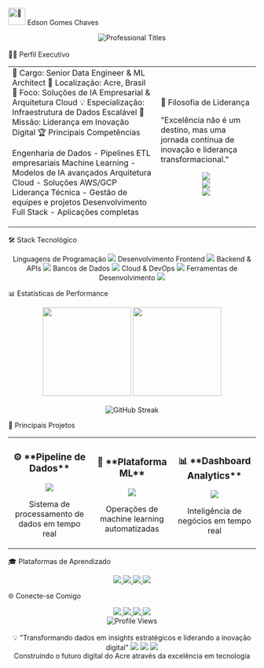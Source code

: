 <img src="https://raw.githubusercontent.com/Tarikul-Islam-Anik/Animated-Fluent-Emojis/master/Emojis/Hand%20gestures/Waving%20Hand.png" alt="👋" width="35" height="35" /> Edson Gomes Chaves
<div align="center">
  <img src="https://readme-typing-svg.herokuapp.com?font=Inter&weight=700&size=28&duration=3000&pause=1000&color=D97706&center=true&vCenter=true&width=800&lines=Senior+Data+Engineer;Machine+Learning+Architect;Cloud+Solutions+Expert;Digital+Innovation+Leader" alt="Professional Titles" />
</div>
<br>
👨‍💼 Perfil Executivo
<table>
<tr>
<td width="60%">
🎯 Cargo: Senior Data Engineer & ML Architect
📍 Localização: Acre, Brasil
🚀 Foco: Soluções de IA Empresarial & Arquitetura Cloud
💡 Especialização: Infraestrutura de Dados Escalável
🌟 Missão: Liderança em Inovação Digital
🏆 Principais Competências

Engenharia de Dados - Pipelines ETL empresariais
Machine Learning - Modelos de IA avançados
Arquitetura Cloud - Soluções AWS/GCP
Liderança Técnica - Gestão de equipes e projetos
Desenvolvimento Full Stack - Aplicações completas

</td>
<td width="40%">
💭 Filosofia de Liderança

"Excelência não é um destino, mas uma jornada contínua de inovação e liderança transformacional."

<div align="center">
<img src="https://img.shields.io/badge/Visionário_Estratégico-D97706?style=for-the-badge&labelColor=92400E" />
<br>
<img src="https://img.shields.io/badge/Inovador-DC2626?style=for-the-badge&labelColor=991B1B" />
<br>
<img src="https://img.shields.io/badge/Focado_em_Resultados-059669?style=for-the-badge&labelColor=064E3B" />
</div>
</td>
</tr>
</table>

🛠️ Stack Tecnológico
<div align="center">
Linguagens de Programação
<img src="https://skillicons.dev/icons?i=python,javascript,typescript,java,cpp,php&perline=6&theme=dark" />
Desenvolvimento Frontend
<img src="https://skillicons.dev/icons?i=react,nextjs,vue,tailwind,html,css&perline=6&theme=dark" />
Backend & APIs
<img src="https://skillicons.dev/icons?i=nodejs,django,flask,fastapi,express,laravel&perline=6&theme=dark" />
Bancos de Dados
<img src="https://skillicons.dev/icons?i=postgresql,mongodb,mysql,redis,sqlite,firebase&perline=6&theme=dark" />
Cloud & DevOps
<img src="https://skillicons.dev/icons?i=aws,gcp,docker,kubernetes,githubactions,terraform&perline=6&theme=dark" />
Ferramentas de Desenvolvimento
<img src="https://skillicons.dev/icons?i=git,vscode,postman,figma,notion,linux&perline=6&theme=dark" />
</div>

📊 Estatísticas de Performance
<div align="center">
<img height="180em" src="https://github-readme-stats.vercel.app/api?username=Edsongom1&show_icons=true&theme=radical&include_all_commits=true&count_private=true&hide_border=true&bg_color=0D1117&title_color=D97706&text_color=E5E7EB&icon_color=DC2626&border_radius=12"/>
<img height="180em" src="https://github-readme-stats.vercel.app/api/top-langs/?username=Edsongom1&layout=compact&langs_count=8&theme=radical&hide_border=true&bg_color=0D1117&title_color=D97706&text_color=E5E7EB&border_radius=12"/>
<br><br>
<img src="https://github-readme-streak-stats.herokuapp.com/?user=Edsongom1&theme=radical&hide_border=true&background=0D1117&stroke=D97706&ring=DC2626&fire=059669&currStreakLabel=E5E7EB&sideLabels=E5E7EB&currStreakNum=D97706&sideNums=DC2626&border_radius=12" alt="GitHub Streak" />
</div>

🚀 Principais Projetos
<div align="center">
<table>
<tr>
<td align="center" width="33%">
<h3>⚙️ **Pipeline de Dados**</h3>
<a href="https://github.com/Edsongom1">
<img src="https://img.shields.io/badge/Arquitetura_ETL-D97706?style=for-the-badge&logo=apache-airflow&logoColor=white&labelColor=92400E" />
</a>
<p>Sistema de processamento de dados em tempo real</p>
</td>
<td align="center" width="33%">
<h3>🤖 **Plataforma ML**</h3>
<a href="https://github.com/Edsongom1">
<img src="https://img.shields.io/badge/Framework_IA-DC2626?style=for-the-badge&logo=tensorflow&logoColor=white&labelColor=991B1B" />
</a>
<p>Operações de machine learning automatizadas</p>
</td>
<td align="center" width="33%">
<h3>📊 **Dashboard Analytics**</h3>
<a href="https://github.com/Edsongom1">
<img src="https://img.shields.io/badge/BI_Platform-059669?style=for-the-badge&logo=plotly&logoColor=white&labelColor=064E3B" />
</a>
<p>Inteligência de negócios em tempo real</p>
</td>
</tr>
</table>
</div>

🎓 Plataformas de Aprendizado
<div align="center">
<a href="https://beecrowd.com.br/judge/pt/profile/Edsongom1">
<img src="https://img.shields.io/badge/Beecrowd-D97706?style=for-the-badge&logo=code&logoColor=white&labelColor=92400E" />
</a>
<a href="https://leetcode.com/Edsongom1">
<img src="https://img.shields.io/badge/LeetCode-DC2626?style=for-the-badge&logo=leetcode&logoColor=white&labelColor=991B1B" />
</a>
<a href="https://www.hackerrank.com/Edsongom1">
<img src="https://img.shields.io/badge/HackerRank-059669?style=for-the-badge&logo=hackerrank&logoColor=white&labelColor=064E3B" />
</a>
<a href="https://www.codewars.com/users/Edsongom1">
<img src="https://img.shields.io/badge/CodeWars-7C2D12?style=for-the-badge&logo=codewars&logoColor=white&labelColor=451A03" />
</a>
</div>

🌐 Conecte-se Comigo
<div align="center">
<a href="https://linkedin.com/in/edsongom">
<img src="https://img.shields.io/badge/LinkedIn-D97706?style=for-the-badge&logo=linkedin&logoColor=white&labelColor=92400E" />
</a>
<a href="mailto:edsgom@gmail.com">
<img src="https://img.shields.io/badge/Email-DC2626?style=for-the-badge&logo=gmail&logoColor=white&labelColor=991B1B" />
</a>
<a href="https://empresasnoacre.com.br">
<img src="https://img.shields.io/badge/Portfolio-059669?style=for-the-badge&logo=google-chrome&logoColor=white&labelColor=064E3B" />
</a>
<a href="https://youtube.com/@Edsongom1">
<img src="https://img.shields.io/badge/YouTube-EF4444?style=for-the-badge&logo=youtube&logoColor=white&labelColor=B91C1C" />
</a>
</div>

<div align="center">
  <img src="https://komarev.com/ghpvc/?username=Edsongom1&color=D97706&style=for-the-badge&label=VISUALIZAÇÕES" alt="Profile Views" />
<br><br>
💡 "Transformando dados em insights estratégicos e liderando a inovação digital"
  <img src="https://img.shields.io/badge/🚀_Inovação-D97706?style=flat-square&labelColor=92400E" />
  <img src="https://img.shields.io/badge/💡_Estratégia-DC2626?style=flat-square&labelColor=991B1B" />
  <img src="https://img.shields.io/badge/🌟_Liderança-059669?style=flat-square&labelColor=064E3B" />
  <br>
Construindo o futuro digital do Acre através da excelência em tecnologia
</div>
